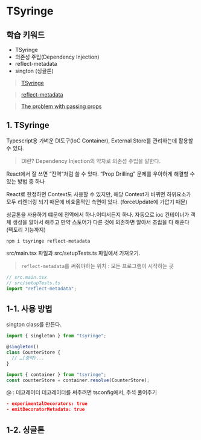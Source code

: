 # TSyringe

## 학습 키워드

- TSyringe
- 의존성 주입(Dependency Injection)
- reflect-metadata
- sington (싱글톤)

> [TSyringe](https://github.com/microsoft/tsyringe)

> [reflect-metadata](https://github.com/rbuckton/reflect-metadata)

> [The problem with passing props](https://beta.reactjs.org/learn/passing-data-deeply-with-context#the-problem-with-passing-props)

## 1. TSyringe

Typescript용 가벼운 DI도구(IoC Container),
External Store를 관리하는데 활용할 수 있다.

> DI란? Dependency Injection의 약자로 의존성 주입을 말한다.

React에서 잘 쓰면 “전역”처럼 쓸 수 있다.
“Prop Drilling” 문제를 우아하게 해결할 수 있는 방법 중 하나

React로 한정하면 Context도 사용할 수 있지만,
해당 Context가 바뀌면 하위요소가 모두 리렌더링 되기 때문에 비효율적인 측면이 있다.
(forceUpdate에 가깝기 때문)

싱글톤을 사용하기 떄문에 전역에서 하나.어디서든지 하나.
자동으로 ioc 컨테이너가 객체 생성을 알아서 해주고
만약 스토어가 다른 것에 의존하면 알아서 조립을 다 해준다 (팩토리 기능까지)

```text
npm i tsyringe reflect-metadata
```

src/main.tsx 파일과 src/setupTests.ts 파일에서 가져오기.

> `reflect-metadata`를 써줘야하는 위치 : 모든 프로그램이 시작하는 곳

```typescript jsx
// src.main.tsx
// src/setupTests.ts
import "reflect-metadata";
```

## 1-1. 사용 방법

sington class를 만든다.

```typescript
import { singleton } from "tsyringe";

@singleton()
class CounterStore {
  // …(중략)...
}
```

```typescript js
import { container } from "tsyringe";
const counterStore = container.resolve(CounterStore);
```

@ : 데코레이터
데코레이터를 써주려면 tsconfig에서, 주석 풀어주기

```json
- experimentalDecorators: true
- emitDecoratorMetadata: true
```

## 1-2. 싱글톤
